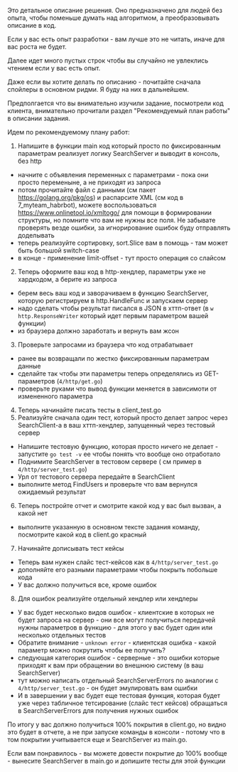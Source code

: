 Это детальное описание решения. Оно предназначено для людей без опыта, чтобы поменьше думать над алгоритмом, а преобразовывать описание в код.

Если у вас есть опыт разработки - вам лучше это не читать, иначе для вас роста не будет.

Далее идет много пустых строк чтобы вы случайно не увлеклись чтением если у вас есть опыт.

Даже если вы хотите делать по описанию - почитайте сначала спойлеры в основном ридми. Я буду на них в дальнейшем.










Предполгается что вы внимательно изучили задание, посмотрели код клиента, внимательно прочитали раздел "Рекомендуемый план работы" в описании задания.



























Идем по рекомендуемому плану работ:

1. Напишите в функции main код который просто по фиксированным параметрам реализует логику SearchServer и выводит в консоль, без http

* начните с объявления переменных с параметрами - пока они просто переменыне, а не приходят из запроса
* потом прочитайте файл с данными (см пакет https://golang.org/pkg/os) и распарсите XML (см код в 7_myteam_habrbot), можете воспользоваться https://www.onlinetool.io/xmltogo/ для помощи в формировании структуры, но помните что вам не нужны все поля. Не забывате проверять везде ошибки, за игнорирование ошибок буду отправлять доделывать
* теперь реализуйте сортировку, sort.Slice вам в помощь - там может быть большой switch-case 
* в конце - применение limit-offset - тут просто операция со слайсом

2. Теперь оформите ваш код в http-хендлер, параметры уже не хардкодом, а берите из запроса

* берем весь ваш код и заворачиваем в функцию SearchServer, которую регистрируем в http.HandleFunc и запускаем сервер
* надо сделать чтобы результат писался в JSON в хттп-ответ (в `w http.ResponseWriter` который идет первым параметром вашей функции) 
* из браузера должно заработать и вернуть вам жсон

3. Проверьте запросами из браузера что код отрабатывает

* ранее вы возвращали по жестко фиксированным параметрам данные
* сделайте так чтобы эти параметры теперь определялись из GET-параметров (`4/http/get.go`)
* проверьте руками что вывод функции меняется в зависимоти от измененного параметра

4. Теперь начинайте писать тесты в client_test.go
5. Реализуйте сначала один тест, который просто делает запрос через SearchClient-а в ваш хттп-хендлер, запущенный через тестовый сервер 

* Напишите тестовую функцию, которая просто ничего не делает - запустите `go test -v` ее чтобы понять что вообще оно отработало
* Поднимите SearchServer в тестовом сервере ( см пример в `4/http/server_test.go`)
* Урл от тестового сервера передайте в SearchClient
* выполните метод FindUsers и проверьте что вам вернулся ожидаемый результат

6. Теперь постройте отчет и смотрите какой код у вас был вызван, а какой нет

* выполните указанную в основном тексте задания команду, посмотрите какой код в client.go красный

7. Начинайте дописывать тест кейсы

* Теперь вам нужен слайс тест-кейсов как в `4/http/server_test.go`
* дополняйте его разными параметрами чтобы покрыть побольше кода
* У вас должно получиться все, кроме ошибок

8. Для ошибок реализуйте отдельный хендлер или хендлеры

* У вас будет несколько видов ошибок - клиентские в которых не будет запроса на сервер - они все могут получиться передачей нужны параметров в функцию - для этого у вас будет один или несколько отдельных тестов
* Обратите внимание - `unknown error` - клиентская ошибка - какой параметр можно покрутить чтобы ее получить?
* следующая категория ошибок - серверные - это ошибки которые приходят к вам при обращении во внешнюю систему (в ваш SearchServer)
* тут можно написать отдельный SearchServerErrors по аналогии с `4/http/server_test.go` - он будет эмулировать вам ошибки
* И в завершении у вас будет еще тестовая функция, которая будет уже через табличное тетсирование (слайс тест кейсов) обращаться в SearchServerErrors для получения нужных ошибок

По итогу у вас должно получиться 100% покрытия в client.go, но видно это будет в отчете, а не при запуске команды в консоли - потому что в том покрытии учитывается еще и SearchServer из main.go.

Если вам  понравилось - вы можете довести покрытие до 100% вообще - вынесите SearchServer в main.go и допишите тесты для этой функции






